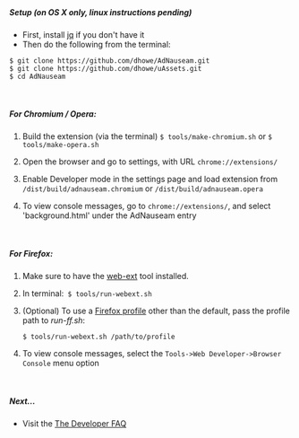 <br>

##### Setup (on OS X  only, linux instructions pending)

* First, install [jq](https://stedolan.github.io/jq/) if you don't have it 
* Then do the following from the terminal:
```
$ git clone https://github.com/dhowe/AdNauseam.git
$ git clone https://github.com/dhowe/uAssets.git
$ cd AdNauseam
```

<br>

##### For Chromium / Opera:

1. Build the extension (via the terminal)
```$ tools/make-chromium.sh```
or 
```$ tools/make-opera.sh```

2. Open the browser and go to settings, with URL ```chrome://extensions/```

3. Enable Developer mode in the settings page and load extension from ```/dist/build/adnauseam.chromium``` or ```/dist/build/adnauseam.opera```

4. To view console messages, go to ```chrome://extensions/```, and select 'background.html' under the AdNauseam entry

<br>

<!--
##### For Firefox:

  _Note: [Developer](https://www.mozilla.org/en-US/firefox/developer/) builds are now required for development_

1. Open Firefox with the profile you intend to use, then go to ```about:config```, then set ```xpinstall.signatures.required``` to false     
(Make sure that you open the profile manually rather than open it through $ tools/run-ff.sh. Nothing is saved in profiles opened through jpm)

2. Make sure you have [jpm](https://www.npmjs.com/package/jpm) installed

3. In terminal:` $ tools/run-ff.sh`

  _Note: If your Firefox dev version is not in the usual location, you will need to change FIREFOX_BIN in 'tools/run-ff.sh'_

4. (Optional) To use a [Firefox profile](https://support.mozilla.org/en-US/kb/profile-manager-create-and-remove-firefox-profiles) other than the default, pass the profile path to _run-ff.sh_:

    ````$ tools/run-ff.sh /path/to/profile```` 

5. To view console messages, select the ```Tools->Web Developer->Browser Console``` menu option

-->

##### For Firefox:

1. Make sure to have the [web-ext](https://developer.mozilla.org/en-US/Add-ons/WebExtensions/Getting_started_with_web-ext) tool installed. 

2. In terminal:` $ tools/run-webext.sh`

3. (Optional) To use a [Firefox profile](https://support.mozilla.org/en-US/kb/profile-manager-create-and-remove-firefox-profiles) other than the default, pass the profile path to _run-ff.sh_:

    ````$ tools/run-webext.sh /path/to/profile```` 

4. To view console messages, select the ```Tools->Web Developer->Browser Console``` menu option

<br>

##### Next...

- Visit the [The Developer FAQ](https://github.com/dhowe/AdNauseam/wiki/Developer-FAQ)


